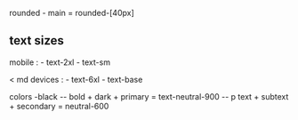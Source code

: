 rounded - main = rounded-[40px]

## text sizes
mobile :  - text-2xl
          - text-sm

< md devices : - text-6xl
               -  text-base  

colors 
-black -- bold + dark + primary = text-neutral-900
       -- p text + subtext + secondary = neutral-600
